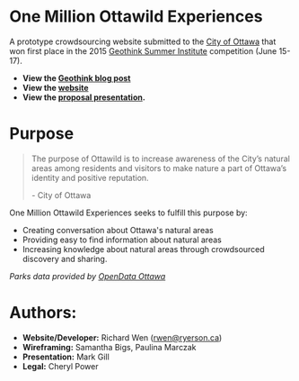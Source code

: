 # One Million Ottawild Experiences

A prototype crowdsourcing website submitted to the [City of Ottawa](http://ottawa.ca/en) that won first place in the 2015 [Geothink Summer Institute](http://summerinstitute.geothink.ca/) competition (June 15-17).

* **View the [Geothink blog post](http://geothink.ca/city-of-ottawa-selects-winner-out-of-seven-student-designed-crowdsourcing-applications-geothink-summer-institute-day-3/)**
* **View the [website](http://rwenite.github.io/geothink-ottawild/)**
* **View the [proposal presentation](https://drive.google.com/a/ryerson.ca/file/d/0B0Y-aJ_lG1qMU1FUcVdOaVFpZnc/view).**
  
# Purpose 

<blockquote>
<p>The purpose of Ottawild is to increase awareness of the City’s natural areas among residents and visitors to make nature a part of Ottawa’s identity and positive reputation.</p>
- City of Ottawa
</blockquote>

One Million Ottawild Experiences seeks to fulfill this purpose by:
* Creating conversation about Ottawa's natural areas 
* Providing easy to find information about natural areas 
* Increasing knowledge about natural areas through crowdsourced discovery and sharing. 
 
_Parks data provided by [OpenData Ottawa](http://data.ottawa.ca/en)_ 
 
# Authors:
* **Website/Developer:** Richard Wen (rwen@ryerson.ca)
* **Wireframing:** Samantha Bigs, Paulina Marczak 
* **Presentation:** Mark Gill 
* **Legal:** Cheryl Power 
